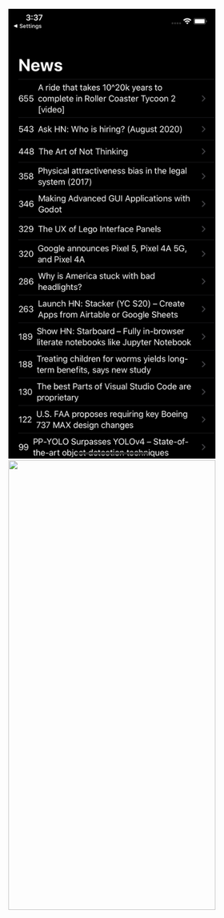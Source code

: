 <img src= "iPhone11 - Screenshot1.png" width="414" height="896" >  <img src= "iPhone11 - Screenshot2.png" width="414" height="896" > 
